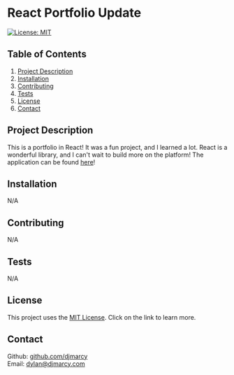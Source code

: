 # React Portfolio Update

[![License: MIT](https://img.shields.io/badge/License-MIT-yellow.svg)](https://opensource.org/licenses/MIT)

## Table of Contents

1. [Project Description](#project-description)
2. [Installation](#installation)
3. [Contributing](#contributing)
4. [Tests](#tests)
5. [License](#license)
6. [Contact](#contact)

## Project Description

This is a portfolio in React! It was a fun project, and I learned a lot. React is a wonderful library, and I can't wait to build more on the platform! The application can be found [here](https://djm-react-portfolio.herokuapp.com/)!

## Installation

N/A

## Contributing

N/A

## Tests

N/A

## License

This project uses the [MIT License](https://opensource.org/licenses/MIT). Click on the link to learn more.

## Contact

Github: [github.com/djmarcy](https://github.com/djmarcy)  
Email: [dylan@djmarcy.com](mailto:dylan@djmarcy.com)

